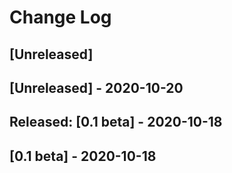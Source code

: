 # Change Log
## [Unreleased]

## [Unreleased] - 2020-10-20

## Released: [0.1 beta] - 2020-10-18
## [0.1 beta] - 2020-10-18
